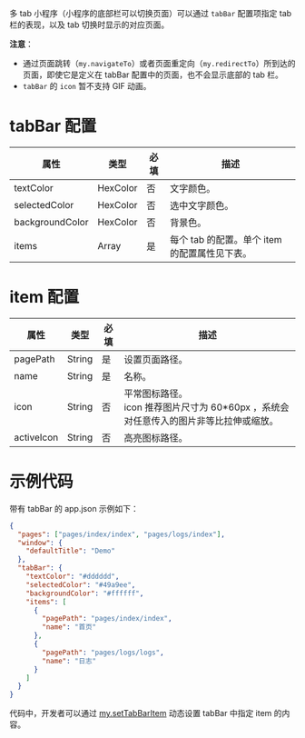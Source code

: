 多 tab 小程序（小程序的底部栏可以切换页面）可以通过 `tabBar` 配置项指定 tab 栏的表现，以及 tab 切换时显示的对应页面。

**注意**：

- 通过页面跳转（`my.navigateTo`）或者页面重定向（`my.redirectTo`）所到达的页面，即使它是定义在 tabBar 配置中的页面，也不会显示底部的 tab 栏。
- `tabBar` 的 `icon` 暂不支持 GIF 动画。

# tabBar 配置

| **属性** | **类型** | **必填** | **描述** |
| --- | --- | --- | --- |
| textColor | HexColor | 否 | 文字颜色。 |
| selectedColor | HexColor | 否 | 选中文字颜色。 |
| backgroundColor | HexColor | 否 | 背景色。 |
| items | Array | 是 | 每个 tab 的配置。单个 item 的配置属性见下表。 |

# item 配置

| **属性** | **类型** | **必填** | **描述** |
| --- | --- | --- | --- |
| pagePath | String | 是 | 设置页面路径。 |
| name | String | 是 | 名称。 |
| icon | String | 否 | 平常图标路径。<br />icon 推荐图片尺寸为 60\*60px ，系统会对任意传入的图片非等比拉伸或缩放。 |
| activeIcon | String | 否 | 高亮图标路径。 |

# 示例代码

带有 tabBar 的 app.json 示例如下：

```json
{
  "pages": ["pages/index/index", "pages/logs/index"],
  "window": {
    "defaultTitle": "Demo"
  },
  "tabBar": {
    "textColor": "#dddddd",
    "selectedColor": "#49a9ee",
    "backgroundColor": "#ffffff",
    "items": [
      {
        "pagePath": "pages/index/index",
        "name": "首页"
      },
      {
        "pagePath": "pages/logs/logs",
        "name": "日志"
      }
    ]
  }
}
```

代码中，开发者可以通过 [my.setTabBarItem](https://opendocs.alipay.com/mini/api/zu37bk) 动态设置 tabBar 中指定 item 的内容。
